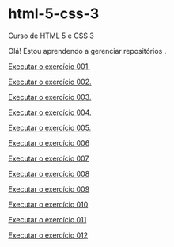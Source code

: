 # html-5-css-3
 Curso de HTML 5 e CSS 3

 Olá! Estou aprendendo a gerenciar repositórios .

 <a href="https://rickrafael.github.io/html-5-css-3/modulo-1/exercicios/ex001-olamundo/index.html"> Executar o exercício 001. </a>

 <a href="https://rickrafael.github.io/html-5-css-3/modulo-1/exercicios/ex002-paragrafos/index.html"> Executar o exercício 002. </a>

 <a href="https://rickrafael.github.io/html-5-css-3/modulo-1/exercicios/ex003-imagens/index.html"> Executar o exercício 003. </a>

 <a href="https://rickrafael.github.io/html-5-css-3/modulo-1/exercicios/ex004-favicon/index.html"> Executar o exercício 004.</a>

 <a href="https://rickrafael.github.io/html-5-css-3/modulo-1/exercicios/ex005-titulos/index.html"> Executar o exercício 005. </a>

 <a href="https://rickrafael.github.io/html-5-css-3/modulo-1/exercicios/ex006-formatacao/index.html"> Executar o exercício 006 </a>

 <a href="https://rickrafael.github.io/html-5-css-3/modulo-1/exercicios/ex007-formatacoes/index.html"> Executar o exercício 007 </a>

 <a href="https://rickrafael.github.io/html-5-css-3/modulo-1/exercicios/ex008-listas/index.html"> Executar o exercício 008 </a>

 <a href="https://rickrafael.github.io/html-5-css-3/modulo-1/exercicios/ex009-links/index.html"> Executar o exercício 009 </a>

 <a href="https://rickrafael.github.io/html-5-css-3/modulo-1/exercicios/ex010-midia/index.html"> Executar o exercício 010 </a>

 <a href="https://rickrafael.github.io/html-5-css-3/modulo-1/exercicios/ex011-videos/index.html"> Executar o exercício 011 </a>

 <a href="https://rickrafael.github.io/html-5-css-3/modulo-1/exercicios/ex012-estilizandotitulos/index.html"> Executar o exercício 012 </a>
